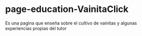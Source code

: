 # page-education-VainitaClick
Es una pagina que enseña sobre el cultivo de vainitas y algunas experiencias propias del tutor

